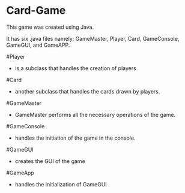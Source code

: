 # Card-Game

This game was created using Java.

It has six .java files namely: GameMaster, Player, Card, GameConsole, GameGUI, and GameAPP.

#Player
* is a subclass that handles the creation of players

#Card
* another subclass that handles the cards drawn by players.

#GameMaster
* GameMaster performs all the necessary operations of the game.

#GameConsole
* handles the initiation of the game in the console.

#GameGUI
* creates the GUI of the game

#GameApp
* handles the initialization of GameGUI
